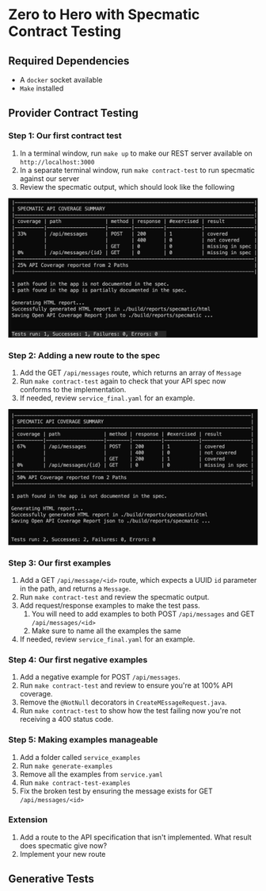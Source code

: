 # Zero to Hero with Specmatic Contract Testing

## Required Dependencies

- A `docker` socket available
- `Make` installed

## Provider Contract Testing

### Step 1: Our first contract test

1. In a terminal window, run `make up` to make our REST server available on `http://localhost:3000`
2. In a separate terminal window, run `make contract-test` to run specmatic against our server
3. Review the specmatic output, which should look like the following

![First Run](images/first_run.png)

### Step 2: Adding a new route to the spec

1. Add the GET `/api/messages` route, which returns an array of `Message`
2. Run `make contract-test` again to check that your API spec now conforms to the implementation.
3. If needed, review `service_final.yaml` for an example.

![Second Run](images/second_run.png)

### Step 3: Our first examples

1. Add a GET `/api/message/<id>` route, which expects a UUID `id` parameter in the path, and returns a `Message`.
2. Run `make contract-test` and review the specmatic output.
3. Add request/response examples to make the test pass.
   1. You will need to add examples to both POST `/api/messages` and GET `/api/messages/<id>`
   2. Make sure to name all the examples the same
4. If needed, review `service_final.yaml` for an example.

### Step 4: Our first negative examples

1. Add a negative example for POST `/api/messages`.
2. Run `make contract-test` and review to ensure you're at 100% API coverage.
3. Remove the `@NotNull` decorators in `CreateMEssageRequest.java`.
4. Run `make contract-test` to show how the test failing now you're not receiving a 400 status code.

### Step 5: Making examples manageable

1. Add a folder called `service_examples`
2. Run `make generate-examples`
3. Remove all the examples from `service.yaml`
4. Run `make contract-test-examples`
5. Fix the broken test by ensuring the message exists for GET `/api/messages/<id>`

### Extension

1. Add a route to the API specification that isn't implemented. What result does specmatic give now?
2. Implement your new route

## Generative Tests
